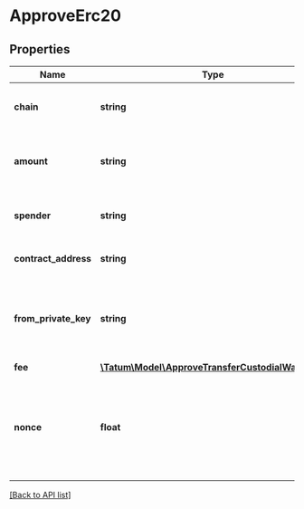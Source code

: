 # ApproveErc20

## Properties

Name | Type | Description | Notes
------------ | ------------- | ------------- | -------------
**chain** | **string** | The blockchain to work with |
**amount** | **string** | Amount to be approved for the spender. |
**spender** | **string** | Blockchain address of the new spender. |
**contract_address** | **string** | Address of ERC-20 token |
**from_private_key** | **string** | Private key of sender address. Private key, or signature Id must be present. |
**fee** | [**\Tatum\Model\ApproveTransferCustodialWalletFee**](ApproveTransferCustodialWalletFee.md) |  | [optional]
**nonce** | **float** | The nonce to be set to the transaction; if not present, the last known nonce will be used | [optional]

[[Back to API list]](../../README.md#api-endpoints)
